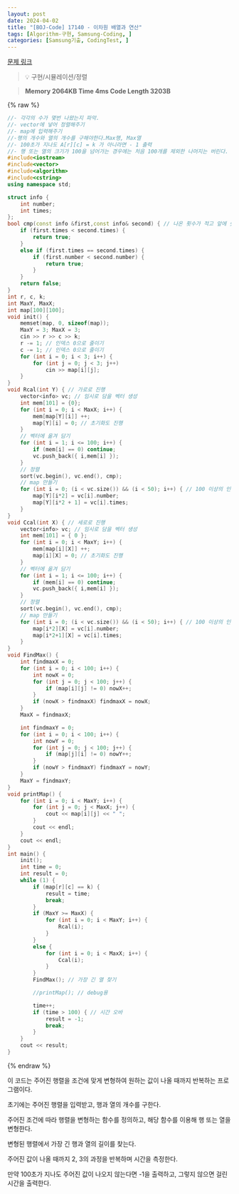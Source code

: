 ```yaml
---
layout: post
date: 2024-04-02
title: "[BOJ-Code] 17140 - 이차원 배열과 연산"
tags: [Algorithm-구현, Samsung-Coding, ]
categories: [Samsung기출, CodingTest, ]
---
```



[문제 링크](https://www.acmicpc.net/problem/17140)


> 💡 구현/시뮬레이션/정렬


> **Memory   2064KB                                   Time   4ms                               Code Length   3203B**



{% raw %}
```c++
//- 각각의 수가 몇번 나왔는지 파악.
//- vector에 넣어 정렬해주기
//- map에 입력해주기
//-행의 개수와 열의 개수를 구해야한다.Max행, Max열
//- 100초가 지나도 A[r][c] = k 가 아니라면 - 1 출력
//- 행 또는 열의 크기가 100을 넘어가는 경우에는 처음 100개를 제외한 나머지는 버린다.
#include<iostream>
#include<vector>
#include<algorithm>
#include<cstring>
using namespace std;

struct info {
	int number;
	int times;
};
bool cmp(const info &first,const info& second) { // 나온 횟수가 적고 앞에 숫자가 작은 순대로
	if (first.times < second.times) {
		return true;
	}
	else if (first.times == second.times) {
		if (first.number < second.number) {
			return true;
		}
	}
	return false;
}
int r, c, k;
int MaxY, MaxX;
int map[100][100];
void init() {
	memset(map, 0, sizeof(map));
	MaxY = 3; MaxX = 3;
	cin >> r >> c >> k;
	r -= 1; // 인덱스 0으로 줄이기
	c -= 1; // 인덱스 0으로 줄이기
	for (int i = 0; i < 3; i++) {
		for (int j = 0; j < 3; j++)
			cin >> map[i][j];
	}
}
void Rcal(int Y) { // 가로로 진행
	vector<info> vc; // 임시로 담을 벡터 생성
	int mem[101] = {0};
	for (int i = 0; i < MaxX; i++) {
		mem[map[Y][i]] ++;
		map[Y][i] = 0; // 초기화도 진행
	}
	// 벡터에 옮겨 담기
	for (int i = 1; i <= 100; i++) {
		if (mem[i] == 0) continue;
		vc.push_back({ i,mem[i] });
	}
	// 정렬
	sort(vc.begin(), vc.end(), cmp);
	// map 만들기
	for (int i = 0; (i < vc.size()) && (i < 50); i++) { // 100 이상의 인덱스는 버림.
		map[Y][i*2] = vc[i].number;
		map[Y][i*2 + 1] = vc[i].times;
	}
}
void Ccal(int X) { // 세로로 진행
	vector<info> vc; // 임시로 담을 벡터 생성
	int mem[101] = { 0 };
	for (int i = 0; i < MaxY; i++) {
		mem[map[i][X]] ++;
		map[i][X] = 0; // 초기화도 진행
	}
	// 벡터에 옮겨 담기
	for (int i = 1; i <= 100; i++) {
		if (mem[i] == 0) continue;
		vc.push_back({ i,mem[i] });
	}
	// 정렬
	sort(vc.begin(), vc.end(), cmp);
	// map 만들기
	for (int i = 0; (i < vc.size()) && (i < 50); i++) { // 100 이상의 인덱스는 버림.
		map[i*2][X] = vc[i].number;
		map[i*2+1][X] = vc[i].times;
	}
}
void FindMax() {
	int findmaxX = 0;
	for (int i = 0; i < 100; i++) {
		int nowX = 0;
		for (int j = 0; j < 100; j++) {
			if (map[i][j] != 0) nowX++;
		}
		if (nowX > findmaxX) findmaxX = nowX;
	}
	MaxX = findmaxX;

	int findmaxY = 0;
	for (int i = 0; i < 100; i++) {
		int nowY = 0; 
		for (int j = 0; j < 100; j++) {
			if (map[j][i] != 0) nowY++;
		}
		if (nowY > findmaxY) findmaxY = nowY;
	}
	MaxY = findmaxY;
}
void printMap() {
	for (int i = 0; i < MaxY; i++) {
		for (int j = 0; j < MaxX; j++) {
			cout << map[i][j] << " ";
		}
		cout << endl;
	}
	cout << endl;
}
int main() {
	init();
	int time = 0;
	int result = 0;
	while (1) {
		if (map[r][c] == k) {
			result = time;
			break;
		}
		if (MaxY >= MaxX) {
			for (int i = 0; i < MaxY; i++) {
				Rcal(i);
			}
		}
		else {
			for (int i = 0; i < MaxX; i++) {
				Ccal(i);
			}
		}
		FindMax(); // 가장 긴 열 찾기

		//printMap(); // debug용

		time++;
		if (time > 100) { // 시간 오바
			result = -1;
			break;
		}
	}
	cout << result;
}
```
{% endraw %}



이 코드는 주어진 행렬을 조건에 맞게 변형하여 원하는 값이 나올 때까지 반복하는 프로그램이다.

초기에는 주어진 행렬을 입력받고, 행과 열의 개수를 구한다.

주어진 조건에 따라 행렬을 변형하는 함수를 정의하고, 해당 함수를 이용해 행 또는 열을 변형한다.

변형된 행렬에서 가장 긴 행과 열의 길이를 찾는다.

주어진 값이 나올 때까지 2, 3의 과정을 반복하며 시간을 측정한다.

만약 100초가 지나도 주어진 값이 나오지 않는다면 -1을 출력하고, 그렇지 않으면 걸린 시간을 출력한다.

